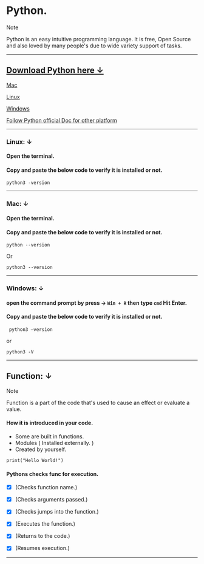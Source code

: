 # Python.

> [!NOTE]
> 
> Python is an easy intuitive programming language. It is free, Open Source and also loved by many people's due to wide variety support of tasks.

---

[Download Python here &darr;](#python)
--

[Mac](https://www.python.org/downloads/macos/)

[Linux](https://www.python.org/downloads/source/)

[Windows](https://www.python.org/downloads/windows/)

[Follow Python official Doc for other platform](https://www.python.org/download/other/)

---
### Linux: &darr;
#### Open the terminal.

#### Copy and paste the below code to verify it is installed or not.
```
python3 -version
```
---
### Mac: &darr;

#### Open the terminal.

#### Copy and paste the below code to verify it is installed or not.
```
python --version
```
Or
```
python3 --version
```
---
### Windows: &darr;

#### open the command prompt by press &rarr; `Win + R` then type `cmd` Hit Enter.

#### Copy and paste the below code to verify it is installed or not.
```
 python3 –version 
```
or
```
python3 -V 
```
---
## Function: &darr;
> [!NOTE]
> 
> Function is a part of the code that's used to cause an effect or evaluate a value.

#### How it is introduced in your code.

  * Some are built in functions.
  * Modules ( Installed externally. )
  * Created by yourself.

```
print("Hello World!")
```

#### Pythons checks func for execution.

- [X] (Checks function name.)
- [X] (Checks arguments passed.)
- [X] (Checks jumps into the function.)
- [X] (Executes the function.)
- [X] (Returns to the code.)
- [X] (Resumes execution.)


---



